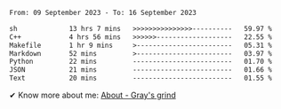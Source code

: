 <!--START_SECTION:waka-->

```txt
From: 09 September 2023 - To: 16 September 2023

sh             13 hrs 7 mins   >>>>>>>>>>>>>>>----------   59.97 %
C++            4 hrs 56 mins   >>>>>>-------------------   22.55 %
Makefile       1 hr 9 mins     >------------------------   05.31 %
Markdown       52 mins         >------------------------   03.97 %
Python         22 mins         -------------------------   01.70 %
JSON           21 mins         -------------------------   01.66 %
Text           20 mins         -------------------------   01.55 %
```

<!--END_SECTION:waka-->

<!-- [![grayxu's github stats](https://github-readme-stats.vercel.app/api?username=grayxu&count_private=true&show_icons=true)](https://github.com/grayxu) -->

✔ Know more about me: [About - Gray's grind](https://www.grayxu.cn/)
